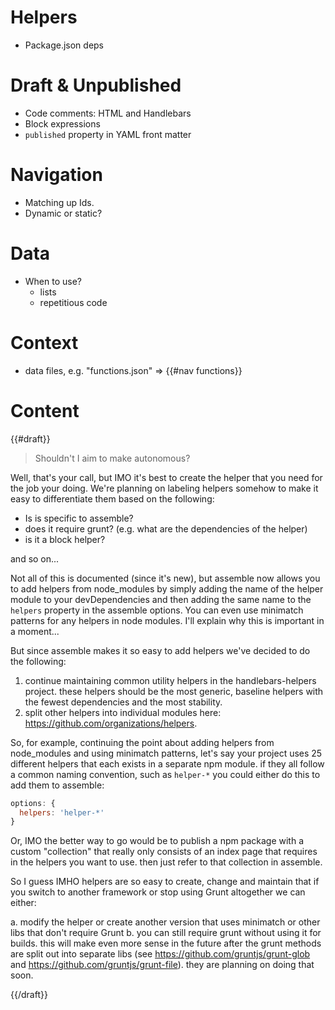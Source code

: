 # Helpers

* Package.json deps

# Draft & Unpublished

* Code comments: HTML and Handlebars
* Block expressions
* `published` property in YAML front matter


# Navigation

* Matching up Ids.
* Dynamic or static?

# Data

* When to use?
  - lists
  - repetitious code


# Context

* data files, e.g. "functions.json" => {{#nav functions}}

# Content


{{#draft}}

> Shouldn't I aim to make autonomous?

Well, that's your call, but IMO it's best to create the helper that you need for the job your doing. We're planning on labeling helpers somehow to make it easy to differentiate them based on the following:

* Is is specific to assemble?
* does it require grunt? (e.g. what are the dependencies of the helper)
* is it a block helper?

and so on...

Not all of this is documented (since it's new), but assemble now allows you to add helpers from node_modules by simply adding the name of the helper module to your devDependencies and then adding the same name to the `helpers` property in the assemble options. You can even use minimatch patterns for any helpers in node modules. I'll explain why this is important in a moment...

But since assemble makes it so easy to add helpers we've decided to do the following:

1. continue maintaining common utility helpers in the handlebars-helpers project. these helpers should be the most generic, baseline helpers with the fewest dependencies and the most stability.
1. split other helpers into individual modules here: https://github.com/organizations/helpers.

So, for example, continuing the point about adding helpers from node_modules and using minimatch patterns, let's say your project uses 25 different helpers that each exists in a separate npm module. if they all follow a common naming convention, such as `helper-*` you could either do this to add them to assemble:

```js
options: {
  helpers: 'helper-*'
}
```
Or, IMO the better way to go would be to publish a npm package with a custom "collection" that really only consists of an index page that requires in the helpers you want to use. then just refer to that collection in assemble.

So I guess IMHO helpers are so easy to create, change and maintain that if you switch to another framework or stop using Grunt altogether we can either:

a. modify the helper or create another version that uses minimatch or other libs that don't require Grunt
b. you can still require grunt without using it for builds. this will make even more sense in the future after the grunt methods are split out into separate libs (see https://github.com/gruntjs/grunt-glob and https://github.com/gruntjs/grunt-file). they are planning on doing that soon.


{{/draft}}
